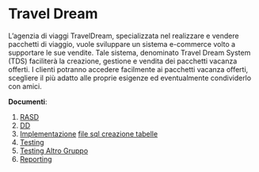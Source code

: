 # Travel Dream #
L’agenzia di viaggi TravelDream, specializzata nel realizzare e vendere pacchetti
di viaggio, vuole sviluppare un sistema e-commerce volto a supportare le sue
vendite. Tale sistema, denominato Travel Dream System (TDS) faciliterà la
creazione, gestione e vendita dei pacchetti vacanza offerti. I clienti potranno accedere
facilmente ai pacchetti vacanza offerti, scegliere il più adatto alle proprie
esigenze ed eventualmente condividerlo con amici.

**Documenti**:
  1. [RASD](https://rova-saba-zhen.googlecode.com/svn/trunk/RASD.pdf)
  1. [DD](https://rova-saba-zhen.googlecode.com/svn/trunk/DD.pdf)
  1. [Implementazione](https://rova-saba-zhen.googlecode.com/svn/trunk/traveldreamsystem.ear) [file sql creazione tabelle](https://rova-saba-zhen.googlecode.com/svn/trunk/java_ee/traveldreamsystemEJB/createDDL.sql)
  1. [Testing](https://rova-saba-zhen.googlecode.com/svn/trunk/Testing.pdf)
  1. [Testing Altro Gruppo](https://rova-saba-zhen.googlecode.com/svn/trunk/Testing_altro_gruppo.pdf)
  1. [Reporting](https://rova-saba-zhen.googlecode.com/svn/trunk/ProjectReporting.pdf)